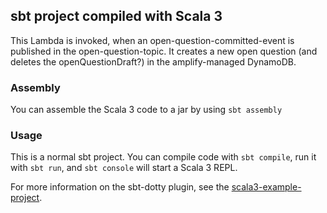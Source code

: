 ## sbt project compiled with Scala 3

This Lambda is invoked, when an open-question-committed-event is published in the open-question-topic. It creates a new open question (and deletes the openQuestionDraft?) in the amplify-managed DynamoDB.

### Assembly
You can assemble the Scala 3 code to a jar by using `sbt assembly`

### Usage

This is a normal sbt project. You can compile code with `sbt compile`, run it with `sbt run`, and `sbt console` will start a Scala 3 REPL.

For more information on the sbt-dotty plugin, see the
[scala3-example-project](https://github.com/scala/scala3-example-project/blob/main/README.md).
